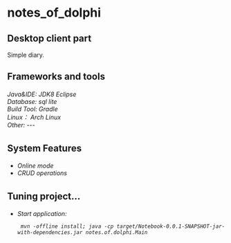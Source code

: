 # notes_of_dolphi

<h2>Desktop client part</h2>
 Simple diary.
<h2>Frameworks and tools</h2>

<h6>
    Java&IDE: JDK8 Eclipse<br>
    Database: sql lite <br>
    Build Tool: Gradle<br>
    Linux： Arch Linux<br>
    Other: ---<br>
</h6>

<h2>System Features</h2>

<h6>
    <ul>
        <li>Online mode</li>
        <li>CRUD operations</li>
   </ul>

</h6>

<h2>Tuning project...</h2>

<h6>
    <ul>
     <li>Start application:<br>
     
     mvn -offline install; java -cp target/Notebook-0.0.1-SNAPSHOT-jar-with-dependencies.jar notes.of.dolphi.Main

   </li>   
   </ul>
</h6>

